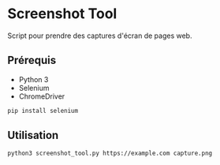 # Screenshot Tool

Script pour prendre des captures d'écran de pages web.

## Prérequis

- Python 3
- Selenium
- ChromeDriver

```bash
pip install selenium
```

## Utilisation

```bash
python3 screenshot_tool.py https://example.com capture.png
```